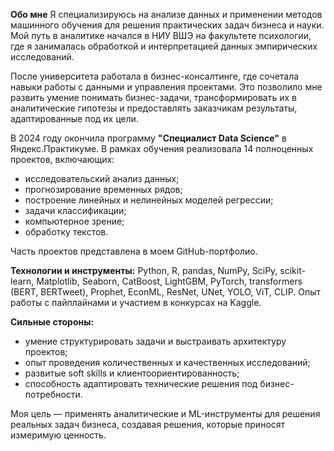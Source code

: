 <b>Обо мне</b>
Я специализируюсь на анализе данных и применении методов машинного обучения для решения практических задач бизнеса и науки. Мой путь в аналитике начался в НИУ ВШЭ на факультете психологии, где я занималась обработкой и интерпретацией данных эмпирических исследований.

После университета работала в бизнес-консалтинге, где сочетала навыки работы с данными и управления проектами. Это позволило мне развить умение понимать бизнес-задачи, трансформировать их в аналитические гипотезы и предоставлять заказчикам результаты, адаптированные под их цели.

В 2024 году окончила программу <b>"Специалист Data Science"</b> в Яндекс.Практикуме. В рамках обучения реализовала 14 полноценных проектов, включающих:
<ul><li>исследовательский анализ данных;</li>
<li>прогнозирование временных рядов;</li>
<li>построение линейных и нелинейных моделей регрессии;</li>
<li>задачи классификации;</li>
<li>компьютерное зрение;</li>
<li>обработку текстов.</li></ul>
Часть проектов представлена в моем GitHub-портфолио.

<b>Технологии и инструменты:</b> Python, R, pandas, NumPy, SciPy, scikit-learn, Matplotlib, Seaborn, CatBoost, LightGBM, PyTorch, transformers (BERT, BERTweet), Prophet, EconML, ResNet, UNet, YOLO, ViT, CLIP. Опыт работы с пайплайнами и участием в конкурсах на Kaggle.

<b>Сильные стороны:</b>
<ul><li>умение структурировать задачи и выстраивать архитектуру проектов;</li>
<li>опыт проведения количественных и качественных исследований;</li>
<li>развитые soft skills и клиентоориентированность;</li>
<li>способность адаптировать технические решения под бизнес-потребности.</li></ul>

Моя цель — применять аналитические и ML-инструменты для решения реальных задач бизнеса, создавая решения, которые приносят измеримую ценность.
